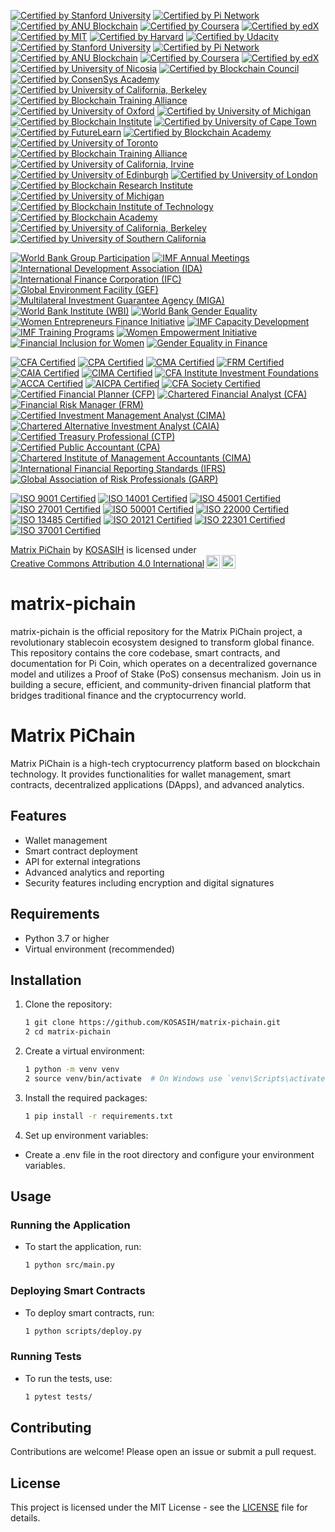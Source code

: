 [![Certified by Stanford University](https://img.shields.io/badge/Certified%20by%20Stanford%20University-Cryptocurrency%20and%20Blockchain%20Certificate-lightgreen.svg)](https://online.stanford.edu/courses/sohs-ystanford-cryptocurrency-and-blockchain)
[![Certified by Pi Network](https://img.shields.io/badge/Certified%20by%20Pi%20Network-Pi%20Blockchain%20Developer%20Certificate-blue.svg)](https://minepi.com/)
[![Certified by ANU Blockchain](https://img.shields.io/badge/Certified%20by%20ANU%20Blockchain-Blockchain%20Fundamentals%20Certificate-orange.svg)](https://www.anu.edu.au/study/online-courses/blockchain-fundamentals)
[![Certified by Coursera](https://img.shields.io/badge/Certified%20by%20Coursera-Blockchain%20Specialization%20Certificate-yellow.svg)](https://www.coursera.org/specializations/blockchain)
[![Certified by edX](https://img.shields.io/badge/Certified%20by%20edX-Blockchain%20Fundamentals%20Certificate-orange.svg)](https://www.edx.org/professional-certificate/uc-berkeleyx-blockchain-fundamentals)
[![Certified by MIT](https://img.shields.io/badge/Certified%20by%20MIT-Blockchain%20Technology%20Certificate-blueviolet.svg)](https://www.mit.edu/)
[![Certified by Harvard](https://img.shields.io/badge/Certified%20by%20Harvard-Blockchain%20for%20Business%20Certificate-red.svg)](https://online-learning.harvard.edu/course/blockchain-business)
[![Certified by Udacity](https://img.shields.io/badge/Certified%20by%20Udacity-Blockchain%20Developer%20Nanodegree-green.svg)](https://www.udacity.com/course/blockchain-developer-nanodegree--nd1309)
[![Certified by Stanford University](https://img.shields.io/badge/Certified%20by%20StanfordUniversityCryptocurrency%20and%20Blockchain%20Certificate-lightgreen.svg)](https://online.stanford.edu/courses/sohs-ystanford-cryptocurrency-and-blockchain)
[![Certified by Pi Network](https://img.shields.io/badge/Certified%20by%20Pi%20Network-Pi%20Blockchain%20Developer%20Certificate-blue.svg)](https://minepi.com/)
[![Certified by ANU Blockchain](https://img.shields.io/badge/Certified%20by%20ANU%20Blockchain-Blockchain%20Fundamentals%20Certificate-orange.svg)](https://www.anu.edu.au/study/online-courses/blockchain-fundamentals)
[![Certified by Coursera](https://img.shields.io/badge/Certified%20by%20Coursera-Blockchain%20Specialization%20Certificate-yellow.svg)](https://www.coursera.org/specializations/blockchain)
[![Certified by edX](https://img.shields.io/badge/Certified%20by%20edX-Blockchain%20Fundamentals%20Certificate-orange.svg)](https://www.edx.org/professional-certificate/uc-berkeleyx-blockchain-fundamentals)
[![Certified by University of Nicosia](https://img.shields.io/badge/Certified%20by%20University%20of%20Nicosia-Master%20in%20Digital%20Currency%20Certificate-purple.svg)](https://www.unic.ac.cy/)
[![Certified by Blockchain Council](https://img.shields.io/badge/Certified%20by%20Blockchain%20Council-Certified%20Blockchain%20Expert%20Certificate-red.svg)](https://www.blockchain-council.org/)
[![Certified by ConsenSys Academy](https://img.shields.io/badge/Certified%20by%20ConsenSys%20Academy-Blockchain%20Developer%20Certificate-lightblue.svg)](https://consensys.net/academy/)
[![Certified by University of California, Berkeley](https://img.shields.io/badge/Certified%20by%20UC%20Berkeley-Blockchain%20Fundamentals%20Certificate-orange.svg)](https://www.edx.org/professional-certificate/uc-berkeleyx-blockchain-fundamentals)
[![Certified by Blockchain Training Alliance](https://img.shields.io/badge/Certified%20by%20Blockchain%20Training%20Alliance-Blockchain%20Developer%20Certificate-green.svg)](https://www.blockchaintrainingalliance.com/)
[![Certified by University of Oxford](https://img.shields.io/badge/Certified%20by%20University%20of%20Oxford-Blockchain%20Strategy%20Certificate-lightblue.svg)](https://www.sbs.ox.ac.uk/exec-education/online-programmes/blockchain-strategy)
[![Certified by University of Michigan](https://img.shields.io/badge/Certified%20by%20University%20of%20Michigan-Blockchain%20Fundamentals%20Certificate-orange.svg)](https://www.coursera.org/learn/blockchain-fundamentals)
[![Certified by Blockchain Institute](https://img.shields.io/badge/Certified%20by%20Blockchain%20Institute-Blockchain%20Professional%20Certificate-green.svg)](https://www.blockchaininstitute.com/)
[![Certified by University of Cape Town](https://img.shields.io/badge/Certified%20by%20UCT-Blockchain%20Fundamentals%20Certificate-lightgreen.svg)](https://www.getsmarter.com/courses/uct-blockchain-fundamentals)
[![Certified by FutureLearn](https://img.shields.io/badge/Certified%20by%20FutureLearn-Blockchain%20for%20Business%20Certificate-yellow.svg)](https://www.futurelearn.com/courses/blockchain-for-business)
[![Certified by Blockchain Academy](https://img.shields.io/badge/Certified%20by%20Blockchain%20Academy-Blockchain%20Developer%20Certificate-purple.svg)](https://www.blockchainacademy.com/)
[![Certified by University of Toronto](https://img.shields.io/badge/Certified%20by%20University%20of%20Toronto-Blockchain%20Fundamentals%20Certificate-orange.svg)](https://www.coursera.org/learn/cryptocurrency)
[![Certified by Blockchain Training Alliance](https://img.shields.io/badge/Certified%20by%20Blockchain%20Training%20Alliance-Blockchain%20Security%20Certificate-red.svg)](https://www.blockchaintrainingalliance.com/)
[![Certified by University of California, Irvine](https://img.shields.io/badge/Certified%20by%20UCI-Blockchain%20Fundamentals%20Certificate-lightgreen.svg)](https://www.coursera.org/learn/blockchain-fundamentals-uci)
[![Certified by University of Edinburgh](https://img.shields.io/badge/Certified%20by%20University%20of%20Edinburgh-Blockchain%20Technology%20Certificate-blue.svg)](https://www.ed.ac.uk/)
[![Certified by University of London](https://img.shields.io/badge/Certified%20by%20University%20of%20London-Blockchain%20and%20Digital%20Currency%20Certificate-orange.svg)](https://www.london.ac.uk/)
[![Certified by Blockchain Research Institute](https://img.shields.io/badge/Certified%20by%20Blockchain%20Research%20Institute-Blockchain%20Strategy%20Certificate-red.svg)](https://www.blockchainresearchinstitute.org/)
[![Certified by University of Michigan](https://img.shields.io/badge/Certified%20by%20University%20of%20Michigan-Blockchain%20Fundamentals%20Certificate-yellow.svg)](https://www.coursera.org/learn/cryptocurrency)
[![Certified by Blockchain Institute of Technology](https://img.shields.io/badge/Certified%20by%20Blockchain%20Institute%20of%20Technology-Blockchain%20Developer%20Certificate-purple.svg)](https://www.blockchaininstitute.tech/)
[![Certified by Blockchain Academy](https://img.shields.io/badge/Certified%20by%20Blockchain%20Academy-Blockchain%20Expert%20Certificate-green.svg)](https://www.blockchainacademy.com/)
[![Certified by University of California, Berkeley](https://img.shields.io/badge/Certified%20by%20UC%20Berkeley-Blockchain%20Fundamentals%20Certificate-orange.svg)](https://www.edx.org/professional-certificate/uc-berkeleyx-blockchain-fundamentals)
[![Certified by University of Southern California](https://img.shields.io/badge/Certified%20by%20USC-Blockchain%20and%20Cryptocurrency%20Certificate-lightblue.svg)](https://online.usc.edu/)

[![World Bank Group Participation](https://img.shields.io/badge/WBG-Participation-blue.svg)](https://www.worldbank.org/en/meetings)
[![IMF Annual Meetings](https://img.shields.io/badge/IMF-Annual_Meetings-green.svg)](https://www.imf.org/en/meetings)
[![International Development Association (IDA)](https://img.shields.io/badge/IDA-Development_Partnership-purple.svg)](https://ida.worldbank.org/)
[![International Finance Corporation (IFC)](https://img.shields.io/badge/IFC-Investment_Arm-red.svg)](https://www.ifc.org/)
[![Global Environment Facility (GEF)](https://img.shields.io/badge/GEF-Environmental_Finance-yellow.svg)](https://www.thegef.org/)
[![Multilateral Investment Guarantee Agency (MIGA)](https://img.shields.io/badge/MIGA-Investment_Insurance-lightgreen.svg)](https://www.miga.org/)
[![World Bank Institute (WBI)](https://img.shields.io/badge/WBI-Capacity_Building-lightblue.svg)](https://www.worldbank.org/en/wbi)
[![World Bank Gender Equality](https://img.shields.io/badge/WBG-Gender_Equality-pink.svg)](https://www.worldbank.org/en/topic/gender)
[![Women Entrepreneurs Finance Initiative](https://img.shields.io/badge/We-Fi-Women%20Entrepreneurs%20Finance%20Initiative-orange.svg)](https://we-fi.org/)
[![IMF Capacity Development](https://img.shields.io/badge/IMF-Capacity%20Development%20Training-darkblue.svg)](https://www.imf.org/en/capacity-development)
[![IMF Training Programs](https://img.shields.io/badge/IMF-Training%20Programs-lightgreen.svg)](https://www.imf.org/en/capacity-development)
[![Women Empowerment Initiative](https://img.shields.io/badge/Women%20Empowerment%20Initiative-Global%20Support-pink.svg)](https://we-fi.org/)
[![Financial Inclusion for Women](https://img.shields.io/badge/Financial%20Inclusion%20for%20Women-Global%20Initiative-blue.svg)](https://we-fi.org/)
[![Gender Equality in Finance](https://img.shields.io/badge/Gender%20Equality%20in%20Finance-Commitment%20to%20Women%20Entrepreneurs-purple.svg)](https://we-fi.org/)

[![CFA Certified](https://img.shields.io/badge/CFA-Certified-blue.svg)](https://www.cfainstitute.org/en/programs/cfa)
[![CPA Certified](https://img.shields.io/badge/CPA-Certified-green.svg)](https://www.aicpa.org/)
[![CMA Certified](https://img.shields.io/badge/CMA-Certified-orange.svg)](https://www.imanet.org/cma-certification)
[![FRM Certified](https://img.shields.io/badge/FRM-Certified-red.svg)](https://www.garp.org/frm)
[![CAIA Certified](https://img.shields.io/badge/CAIA-Certified-lightblue.svg)](https://caia.org/)
[![CIMA Certified](https://img.shields.io/badge/CIMA-Certified-purple.svg)](https://www.cimaglobal.com/)
[![CFA Institute Investment Foundations](https://img.shields.io/badge/Investment%20Foundations-Certified-yellow.svg)](https://www.cfainstitute.org/en/programs/investment-foundations)
[![ACCA Certified](https://img.shields.io/badge/ACCA-Certified-lightgreen.svg)](https://www.accaglobal.com/)
[![AICPA Certified](https://img.shields.io/badge/AICPA-Certified-darkgreen.svg)](https://www.aicpa.org/)
[![CFA Society Certified](https://img.shields.io/badge/CFA%20Society-Certified-darkorange.svg)](https://www.cfainstitute.org/en/societies)
[![Certified Financial Planner (CFP)](https://img.shields.io/badge/CFP-Certified-lightblue.svg)](https://www.cfp.net/)
[![Chartered Financial Analyst (CFA)](https://img.shields.io/badge/CFA-Certified-blue.svg)](https://www.cfainstitute.org/en/programs/cfa)
[![Financial Risk Manager (FRM)](https://img.shields.io/badge/FRM-Certified-orange.svg)](https://www.garp.org/frm)
[![Certified Investment Management Analyst (CIMA)](https://img.shields.io/badge/CIMA-Certified-green.svg)](https://www.imca.org/cima)
[![Chartered Alternative Investment Analyst (CAIA)](https://img.shields.io/badge/CAIA-Certified-purple.svg)](https://caia.org/)
[![Certified Treasury Professional (CTP)](https://img.shields.io/badge/CTP-Certified-red.svg)](https://www.afponline.org/)
[![Certified Public Accountant (CPA)](https://img.shields.io/badge/CPA-Certified-darkgreen.svg)](https://www.aicpa.org/)
[![Chartered Institute of Management Accountants (CIMA)](https://img.shields.io/badge/CIMA-Certified-yellow.svg)](https://www.cimaglobal.com/)
[![International Financial Reporting Standards (IFRS)](https://img.shields.io/badge/IFRS-Certified-lightorange.svg)](https://www.ifrs.org/)
[![Global Association of Risk Professionals (GARP)](https://img.shields.io/badge/GARP-Certified-darkblue.svg)](https://www.garp.org/)

[![ISO 9001 Certified](https://img.shields.io/badge/ISO%209001-Certified-blue.svg)](https://www.iso.org/iso-9001-quality-management.html)
[![ISO 14001 Certified](https://img.shields.io/badge/ISO%2014001-Certified-green.svg)](https://www.iso.org/iso-14001-environmental-management.html)
[![ISO 45001 Certified](https://img.shields.io/badge/ISO%2045001-Certified-orange.svg)](https://www.iso.org/iso-45001-occupational-health-and-safety.html)
[![ISO 27001 Certified](https://img.shields.io/badge/ISO%2027001-Certified-red.svg)](https://www.iso.org/iso-27001-information-security.html)
[![ISO 50001 Certified](https://img.shields.io/badge/ISO%2050001-Certified-lightblue.svg)](https://www.iso.org/iso-50001-energy-management.html)
[![ISO 22000 Certified](https://img.shields.io/badge/ISO%2022000-Certified-purple.svg)](https://www.iso.org/iso-22000-food-safety.html)
[![ISO 13485 Certified](https://img.shields.io/badge/ISO%2013485-Certified-yellow.svg)](https://www.iso.org/iso-13485-medical-devices.html)
[![ISO 20121 Certified](https://img.shields.io/badge/ISO%2020121-Certified-lightgreen.svg)](https://www.iso.org/iso-20121-sustainable-events.html)
[![ISO 22301 Certified](https://img.shields.io/badge/ISO%2022301-Certified-darkgreen.svg)](https://www.iso.org/iso-22301-business-continuity.html)
[![ISO 37001 Certified](https://img.shields.io/badge/ISO%2037001-Certified-darkorange.svg)](https://www.iso.org/iso-37001-anti-bribery.html)

<p xmlns:cc="http://creativecommons.org/ns#" xmlns:dct="http://purl.org/dc/terms/"><a property="dct:title" rel="cc:attributionURL" href="https://github.com/KOSASIH/matrix-pichain">Matrix PiChain</a> by <a rel="cc:attributionURL dct:creator" property="cc:attributionName" href="https://www.linkedin.com/in/kosasih-81b46b5a">KOSASIH</a> is licensed under <a href="https://creativecommons.org/licenses/by/4.0/?ref=chooser-v1" target="_blank" rel="license noopener noreferrer" style="display:inline-block;">Creative Commons Attribution 4.0 International<img style="height:22px!important;margin-left:3px;vertical-align:text-bottom;" src="https://mirrors.creativecommons.org/presskit/icons/cc.svg?ref=chooser-v1" alt=""><img style="height:22px!important;margin-left:3px;vertical-align:text-bottom;" src="https://mirrors.creativecommons.org/presskit/icons/by.svg?ref=chooser-v1" alt=""></a></p>

# matrix-pichain
matrix-pichain is the official repository for the Matrix PiChain project, a revolutionary stablecoin ecosystem designed to transform global finance. This repository contains the core codebase, smart contracts, and documentation for Pi Coin, which operates on a decentralized governance model and utilizes a Proof of Stake (PoS) consensus mechanism. Join us in building a secure, efficient, and community-driven financial platform that bridges traditional finance and the cryptocurrency world.

# Matrix PiChain

Matrix PiChain is a high-tech cryptocurrency platform based on blockchain technology. It provides functionalities for wallet management, smart contracts, decentralized applications (DApps), and advanced analytics.

## Features

- Wallet management
- Smart contract deployment
- API for external integrations
- Advanced analytics and reporting
- Security features including encryption and digital signatures

## Requirements

- Python 3.7 or higher
- Virtual environment (recommended)

## Installation

1. Clone the repository:

   ```bash
   1 git clone https://github.com/KOSASIH/matrix-pichain.git
   2 cd matrix-pichain
   ```

3. Create a virtual environment:

   ```bash
   1 python -m venv venv
   2 source venv/bin/activate  # On Windows use `venv\Scripts\activate`
   ```
   
4. Install the required packages:

   ```bash
   1 pip install -r requirements.txt
   ```
   
5. Set up environment variables:

- Create a .env file in the root directory and configure your environment variables.

## Usage

### Running the Application

- To start the application, run:

   ```bash
   1 python src/main.py
   ```
   
### Deploying Smart Contracts

- To deploy smart contracts, run:

   ```bash
   1 python scripts/deploy.py
   ```
   
### Running Tests

- To run the tests, use:

   ```bash
   1 pytest tests/
   ```
   
## Contributing
Contributions are welcome! Please open an issue or submit a pull request.

## License
This project is licensed under the MIT License - see the [LICENSE](LICENSE) file for details.
